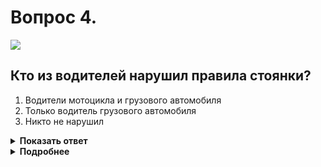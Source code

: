 # Вопрос 4.

![](https://s.drom.ru/i24227/pdd/tickets/2016/1542609046.jpg)

## Кто из водителей нарушил правила стоянки?

1. Водители мотоцикла и грузового автомобиля
2. Только водитель грузового автомобиля
3. Никто не нарушил

<details>
<summary><b>Показать ответ</b></summary>
Правильный ответ: 2
</details>
<details>
<summary><b>Подробнее</b></summary>
Водителям грузовых автомобилей при наличии знака 6.4 «Парковка (парковочное место)» с любой из табличек 8.6.2, 8.6.3 и 8.6.6-8.6.9 «Способ постановки транспортных средств» стоять в зоне действия комбинации этих знаков нельзя. («Дорожные знаки»).
Водители легкового автомобиля и мотоцикла согласно знаку 6.4 «Парковка (парковочное место)» и таблички 8.6.3 абсолютно верно выполнили требования Правил.
(Пункт 12.2 ПДД)
</details>